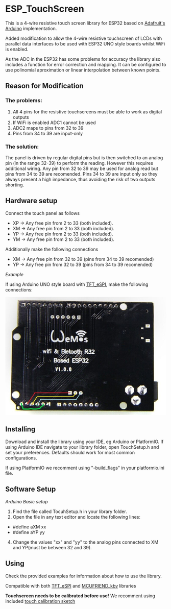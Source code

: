 # ESP_TouchScreen

This is a 4-wire resistive touch screen library for ESP32 based on [Adafruit's Arduino](https://github.com/adafruit/Adafruit_TouchScreen) implementation.

Added modification to allow the 4-wire resistive touchscreen of LCDs with parallel data interfaces to be used with ESP32 UNO style boards whilst WiFi is enabled.

As the ADC in the ESP32 has some problems for accuracy the library also includes a function for error correction and mapping. It can be configured to use polinomial aproximation or linear interpolation between known points.

## Reason for Modification

### The problems:
1. All 4 pins for the resistive touchscreens must be able to work as digital outputs
2. If WiFi is enabled ADC1 cannot be used
3. ADC2 maps to pins from 32 to 39
4. Pins from 34 to 39 are input-only

### The solution:
The panel is driven by regular digital pins but is then switched to an analog pin (in the range 32-39) to perform the reading. However this requires additional wiring.
Any pin from 32 to 39 may be used for analog read but pins from 34 to 39 are recomended. Pins 34 to 39 are input only so they always present a high impedance, thus avoiding the risk of two outputs shorting.

## Hardware setup
Connect the touch panel as follows
- XP -> Any free pin from 2 to 33 (both included).
- XM -> Any free pin from 2 to 33 (both included).
- YP -> Any free pin from 2 to 33 (both included).
- YM -> Any free pin from 2 to 33 (both included).

Additionally make the following connections
- XM -> Any free pin from 32 to 39 (pins from 34 to 39 recomended)
- YP -> Any free pin from 32 to 39 (pins from 34 to 39 recomended)

*Example*

If using Arduino UNO style board with [TFT_eSPI](https://github.com/Bodmer/TFT_eSPI), make the following connections:

![image1](extras/wiring.jpg)


## Installing
Download and install the library using your IDE, eg Arduino or PlatformIO. 
If using Arduino IDE navigate to your library folder, open TouchSetup.h and set your preferences. Defaults should work for most common configurations.

If using PlatformIO we recomment using "-build_flags" in your platformio.ini file.

## Software Setup
*Arduino Basic setup*
1. Find the file called TocuhSetup.h in your library folder.
2. Open the file in any text editor and locate the following lines:
- #define aXM xx
- #define aYP yy
4. Change the values "xx" and "yy" to the analog pins connected to XM and YP(must be between 32 and 39).

## Using

Check the provided examples for information about how to use the library.

Compatible with both [TFT_eSPI](https://github.com/Bodmer/TFT_eSPI) and [MCUFRIEND_kbv](https://github.com/prenticedavid/MCUFRIEND_kbv/) libraries

**Touchscreen needs to be calibrated before use!** We recomment using included [touch calibration sketch](examples/touch_calib)  
